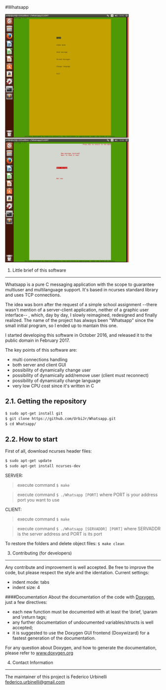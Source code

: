 #Whatsapp

<img src="whatsapp_client_example_1.png" height="400px" width="400px"/>
<img src="whatsapp_client_example_2.png" height="400px" width="400px"/>

1. Little brief of this software
----------------------------------

Whatsapp is a pure C messaging application with the scope to guarantee multiuser and multilanguage support.
It's based in ncurses standard library and uses TCP connections.

The idea was born after the request of a simple school assignment --there wasn't mention of a server-client application, neither of a graphic user interface-- , which, day by day, I slowly reimagined, redesigned and finally realized.
The name of the project has always been "Whatsapp" since the small initial program, so I ended up to mantain this one.

I started developing this software in October 2016, and released it to the public domain in February 2017.

The key points of this software are:
- multi connections handling
- both server and client GUI
- possibility of dynamically change user
- possibility of dynamically add/remove user (client must reconnect)
- possibility of dynamically change language
- very low CPU cost since it's written in C

2.1. Getting the repository
---------------------------

```sh
$ sudo apt-get install git
$ git clone https://github.com/UrbiJr/Whatsapp.git
$ cd Whatsapp/
```
2.2. How to start
-----------------

First of all, download ncurses header files:
```sh
$ sudo apt-get update
$ sudo apt-get install ncurses-dev
```
SERVER:
> execute command `$ make`

> execute command `$ ./Whatsapp [PORT]` where PORT is your address port you want to use

CLIENT:
> execute command `$ make`

> execute command `$ ./Whatsapp [SERVADDR] [PORT]` where SERVADDR is the server address and PORT is its port

To restore the folders and delete object files: `$ make clean`


3. Contributing (for developers)
----------------------------------

Any contribute and improvement is well accepted.
Be free to improve the code, but please respect the style and the identation.
Current settings:
- indent mode: tabs
- indent size: 4

####Documentation
About the documentation of the code with [Doxygen](https://en.wikipedia.org/wiki/Doxygen), just a few directives:
- each new function must be documented with at least the \brief, \param and \return tags;
- any further documentation of undocumented variables/structs is well accepted;
- it is suggested to use the Doxygen GUI frontend (Doxywizard) for a fastest generation of the documentation.

For any question about Doxygen, and how to generate the documentation, please refer to www.doxygen.org


4. Contact Information
------------------------

The maintainer of this project is Federico Urbinelli <federico.urbinelli@gmail.com>
